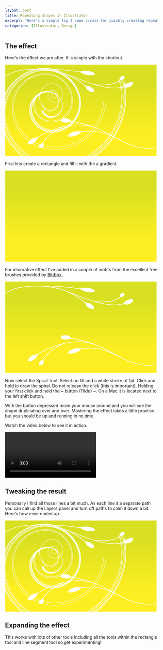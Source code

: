 ```yaml
--- 
layout: post
title: Repeating shapes in Illustrator
excerpt: "Here's a simple tip I came across for quickly creating repeating shapes in Illustrator. Give it a try it. "
categories: [Illustrator, Design]
---
```

## The effect

Here's the effect we are after. It is simple with the shortcut.

![Spiral Final Effect][1] 

First lets create a rectangle and fill it with the a gradient. 

![Gradient][2] 

For decorative effect I've added in a couple of motifs from the excellent free brushes provided by [Bittbox.][3]

![Gradient with Brushes][4] 

Now select the Spiral Tool. Select no fill and a white stroke of 1pt. Click and hold to draw the spiral. Do not release the click (this is important). Holding your first click and hold the ~ button (Tilde) ~. On a Mac it is located next to the left shift button. 

With the button depressed move your mouse around and you will see the shape duplicating over and over. Mastering the effect takes a little practice but you should be up and running in no time.

Watch the video below to see it in action.

<video controls>
  <source src="/movies/mp4/spiral_multi.mp4" type='video/mp4; codecs="avc1.42E01E, mp4a.40.2"' />
  <source src="/movies/ogv/spiral_multi.ogv" type='video/ogg; codecs="theora, vorbis"' />
  To view this video you need the latest version of <a href="http://www.apple.com/safari/">Safari</a>, <a href="http://www.mozilla.com/firefox/">Firefox</a> or <a href="http://www.google.com/chrome">Chrome</a>. Alterantively download the videos and watch them offline. <a href="/movies/mp4/spiral_multi.mp4">Windows / Mac (mp4)</a>, <a href="/movies/ogv/spiral_multi.ogv">Linux (ogv)</a>
</video>

## Tweaking the result

Personally I find all those lines a bit much. As each line it a separate path you can call up the Layers panel and turn off paths to calm it down a bit. Here's how mine ended up.

![Spiral Final Effect][1] 

## Expanding the effect

This works with lots of other tools including all the tools within the rectangle tool and line segment tool so get experimenting!

 [1]: /images/articles/some_on_some_off.jpg "Spiral Final Effect"
 [2]: /images/articles/gradient.jpg "Gradient"
 [3]: http://www.bittbox.com/freebies/free-illustrator-brushes-teardrop-foliage/
 [4]: /images/articles/gradient_brushes.jpg "Gradient with Brushes"
